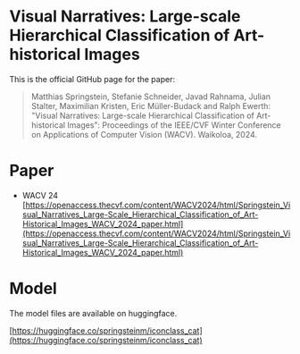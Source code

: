 # Visual Narratives: Large-scale Hierarchical Classification of Art-historical Images
This is the official GitHub page for the paper:

> Matthias Springstein, Stefanie Schneider, Javad Rahnama, Julian Stalter, Maximilian Kristen, Eric Müller-Budack and Ralph Ewerth: "Visual Narratives: Large-scale Hierarchical Classification of Art-historical Images": Proceedings of the IEEE/CVF Winter Conference on Applications of Computer Vision (WACV). Waikoloa, 2024.


# Paper 

- WACV 24 [https://openaccess.thecvf.com/content/WACV2024/html/Springstein_Visual_Narratives_Large-Scale_Hierarchical_Classification_of_Art-Historical_Images_WACV_2024_paper.html](https://openaccess.thecvf.com/content/WACV2024/html/Springstein_Visual_Narratives_Large-Scale_Hierarchical_Classification_of_Art-Historical_Images_WACV_2024_paper.html)

# Model 

The model files are available on huggingface.

[https://huggingface.co/springsteinm/iconclass_cat](https://huggingface.co/springsteinm/iconclass_cat)





